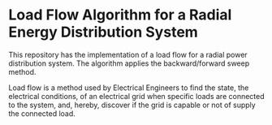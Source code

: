 # Load Flow Algorithm for a Radial Energy Distribution System

This repository has the implementation of a load flow for a radial power distribution system. The algorithm applies the backward/forward sweep method.

Load flow is a method used by Electrical Engineers to find the state, the electrical conditions, of an electrical grid when specific loads are connected to the system, and, hereby, discover if the grid is capable or not of supply the connected load.
